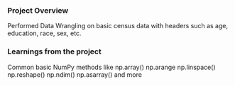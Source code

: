 ### Project Overview

 Performed Data Wrangling on basic census data with headers such as age, education, race, sex, etc.


### Learnings from the project

 Common basic NumPy methods like 
np.array()
np.arange
np.linspace()
np.reshape()
np.ndim()
np.asarray()
and more


